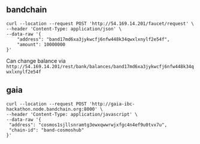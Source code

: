## bandchain

```
curl --location --request POST 'http://54.169.14.201/faucet/request' \
--header 'Content-Type: application/json' \
--data-raw '{
	"address": "band17md6xa3jykwcfj6nfw448k34qwxlxnylf2e54f",
	"amount": 10000000
}'
```

Can change balance via `http://54.169.14.201/rest/bank/balances/band17md6xa3jykwcfj6nfw448k34qwxlxnylf2e54f`

## gaia

```
curl --location --request POST 'http://gaia-ibc-hackathon.node.bandchain.org:8000' \
--header 'Content-Type: application/javascript' \
--data-raw '{
 "address": "cosmos1sjllsnramtg3ewxqwwrwjxfgc4n4ef9u0tvx7u",
 "chain-id": "band-cosmoshub"
}'
```

